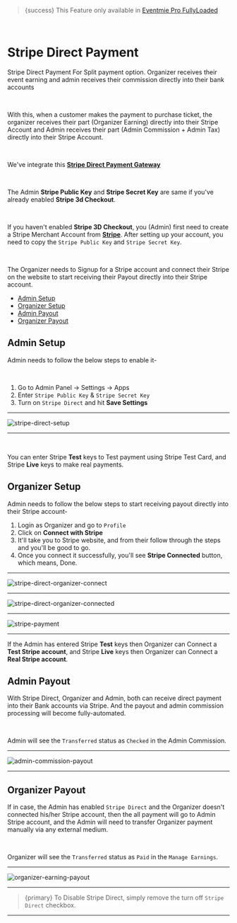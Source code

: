 > {success} This Feature only available in [Eventmie Pro FullyLoaded](https://classiebit.com/eventmie-pro-fullyloaded)

<br>

# Stripe Direct Payment

Stripe Direct Payment For Split payment option. Organizer receives their event earning and admin receives their commission directly into their bank accounts

<br>

With this, when a customer makes the payment to purchase ticket, the organizer receives their part (Organizer Earning) directly into their Stripe Account and Admin receives their part (Admin Commission + Admin Tax) directly into their Stripe Account.

<br>

We've integrate this **[Stripe Direct Payment Gateway](https://stripe.com/docs/connect/enable-payment-acceptance-guide?platform=web)**

<br>

The Admin **Stripe Public Key** and **Stripe Secret Key** are same if you've already enabled **Stripe 3d Checkout**.

<br>

If you haven't enabled **Stripe 3D Checkout**, you (Admin) first need to create a Stripe Merchant Account from **[Stripe](https://stripe.com)**. After setting up your account, you need to copy the `Stripe Public Key` and `Stripe Secret Key`.

<br>

The Organizer needs to Signup for a Stripe account and connect their Stripe on the website to start receiving their Payout directly into their Stripe account.

-   [Admin Setup](#admin-setup)
-   [Organizer Setup](#organizer-setup)
-   [Admin Payout](#admin-payout)
-   [Organizer Payout](#organizer-payout)

<a name="admin-setup"></a>

## Admin Setup

Admin needs to follow the below steps to enable it-

<br>

1. Go to Admin Panel -> Settings -> Apps
2. Enter `Stripe Public Key` & `Stripe Secret Key`
3. Turn on `Stripe Direct` and hit **Save Settings**

---

![stripe-direct-setup](/images/v2/EventmieProFullyLoadedV2.0/PaymentGateways.webp "stripe-direct-setup")

---

<br>

You can enter Stripe **Test** keys to Test payment using Stripe Test Card, and Stripe **Live** keys to make real payments.

<a name="organizer-setup"></a>

## Organizer Setup

Admin needs to follow the below steps to start receiving payout directly into their Stripe account-

1. Login as Organizer and go to `Profile`
2. Click on **Connect with Stripe**
3. It'll take you to Stripe website, and from their follow through the steps and you'll be good to go.
4. Once you connect it successfully, you'll see **Stripe Connected** button, which means, Done.

---

![stripe-direct-organizer-connect](/images/v2/EventmieProFullyLoadedV2.0/stripe-direct-organizer-connectd.webp "stripe-direct-organizer-connect")

---

![stripe-direct-organizer-connected](/images/v2/EventmieProFullyLoadedV2.0/stripe-direct-organizer-connect.webp "stripe-direct-organizer-connected")

---

![stripe-payment](/images/v2/EventmieProFullyLoadedV2.0/stripe-payment.webp "stripe-payment")

---

If the Admin has entered Stripe **Test** keys then Organizer can Connect a **Test Stripe account**, and Stripe **Live** keys then Organizer can Connect a **Real Stripe account**.

<a name="admin-payout"></a>

## Admin Payout

With Stripe Direct, Organizer and Admin, both can receive direct payment into their Bank accounts via Stripe. And the payout and admin commission processing will become fully-automated.

<br>

Admin will see the `Transferred` status as `Checked` in the Admin Commission.

---

![admin-commission-payout](/images/v2/EventmieProFullyLoadedV2.0/admin-commission-payout.webp "admin-commission-payout")

---

<a name="organizer-payout"></a>

## Organizer Payout

If in case, the Admin has enabled `Stripe Direct` and the Organizer doesn't connected his/her Stripe account, then the all payment will go to Admin Stripe account, and the Admin will need
to transfer Organizer payment manually via any external medium.

<br>

Organizer will see the `Transferred` status as `Paid` in the `Manage Earnings`.

---

![organizer-earning-payout](/images/v2/EventmieProFullyLoadedV2.0/organizer-earning-payout.webp "organizer-earning-payout")

---

> {primary} To Disable Stripe Direct, simply remove the turn off `Stripe Direct` checkbox.

---
